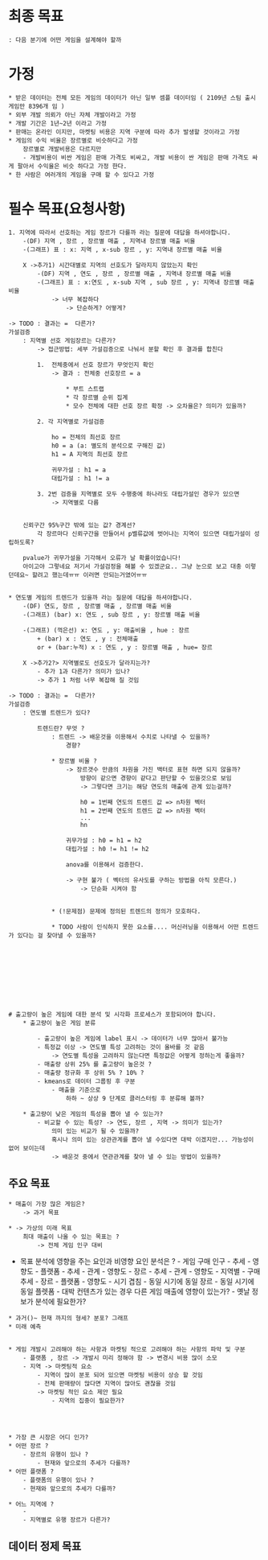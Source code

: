 
# 최종 목표 
    : 다음 분기에 어떤 게임을 설계해야 할까

# 가정
    * 받은 데이터는 전체 모든 게임의 데이터가 아닌 일부 셈플 데이터임 ( 2109년 스팀 출시 게임만 8396개 임 )
    * 외부 개발 의뢰가 아닌 자체 개발이라고 가정
    * 개발 기간은 1년~2년 이라고 가정
    * 판매는 온라인 이지만, 마켓팅 비용은 지역 구분에 따라 추가 발생할 것이라고 가정
    * 게임의 수익 비율은 장르별로 비슷하다고 가정
        장르별로 개발비용은 다르지만
        - 개발비용이 비싼 게임은 판매 가격도 비싸고, 개발 비용이 싼 게임은 판매 가격도 싸게 팔아서 수익율은 비슷 하다고 가정 한다.
    * 한 사람은 여러개의 게임을 구매 할 수 있다고 가정


# 필수 목표(요청사항) 
    1. 지역에 따라서 선호하는 게임 장르가 다를까 라는 질문에 대답을 하셔야합니다.
        -(DF) 지역 , 장르 , 장르별 매출 , 지역내 장르별 매출 비율
        -(그래프) 표 : x: 지역 , x-sub 장르 , y: 지역내 장르별 매출 비율 

        X ->추가1) 시간대별로 지역의 선호도가 달라지지 않았는지 확인
            -(DF) 지역 , 연도 , 장르 , 장르별 매출 , 지역내 장르별 매출 비율
            -(그래프) 표 : x:연도 , x-sub 지역 , sub 장르 , y: 지역내 장르별 매출 비율 
                -> 너무 복잡하다 
                    -> 단순하게? 어떻게?

    -> TODO : 결과는 =  다른가? 
    가설검증 
        : 지역별 선호 게임장르는 다른가?
            -> 접근방법: 세부 가설검증으로 나눠서 분할 확인 후 결과를 합친다

            1.  전체중에서 선호 장르가 무엇인지 확인
                -> 결과 : 전체중 선호장르 = a

                    * 부트 스트랩
                    * 각 장르별 순위 집계
                    * 모수 전체에 대한 선호 장르 확정 -> 오차율은? 의미가 있을까?

            2. 각 지역별로 가설검증

                ho = 전체의 최선호 장르
                h0 = a (a: 별도의 분석으로 구해진 값)
                h1 = A 지역의 최선호 장르

                귀무가설 : h1 = a
                대립가설 : h1 != a

            3. 2번 검증을 지역별로 모두 수행중에 하나라도 대립가설인 경우가 있으면 
                -> 지역별로 다름 


        신뢰구간 95%구간 밖에 있는 값? 경계선?
            각 장르마다 신뢰구간을 만들어서 p벨류값에 벗어나는 지역이 있으면 대립가설이 성립하도록?

        pvalue가 귀무가설을 기각해서 오류가 날 확률이었습니다!
        아이고야 그렇네요 저기서 가설검정을 해볼 수 있겠군요.. 그냥 눈으로 보고 대충 이렇던데요~ 할려고 했는데ㅠㅠ 이러면 안되는거였어ㅠㅠ


    * 연도별 게임의 트렌드가 있을까 라는 질문에 대답을 하셔야합니다.
        -(DF) 연도, 장르 , 장르별 매출 , 장르별 매출 비율 
        -(그래프) (bar) x: 연도 , sub 장르 , y: 장르별 매출 비율

        -(그래프) (꺽은선) x: 연도 , y: 매출비율 , hue : 장르
            + (bar) x : 연도 , y : 전체매출  
            or + (bar:누적) x : 연도 , y : 장르별 매출 , hue= 장르  

        X ->추가2?> 지역별로도 선호도가 달라지는가? 
            - 추가 1과 다른가? 의미가 있나?
            -> 추가 1 처럼 너무 복잡해 질 것임 

    -> TODO : 결과는 =  다른가? 
    가설검증 
        : 연도별 트렌드가 있다?

            트렌드란? 무엇 ? 
                : 트렌드 -> 배운것을 이용해서 수치로 나타낼 수 있을까?
                    경향?
                
                * 장르별 비율 ?
                    -> 장르갯수 만큼의 차원을 가진 백터로 표현 하면 되지 않을까? 
                        방향이 같으면 경향이 같다고 판단할 수 있을것으로 보임
                        -> 그렇다면 크기는 해당 연도의 매출에 관계 있는걸까?

                        h0 = 1번째 연도의 트렌드 값 => n차원 벡터
                        h1 = 2번째 연도의 트렌드 값 => n차원 벡터
                        ...
                        hn 

                    귀무가설 : h0 = h1 = h2
                    대립가설 : h0 != h1 != h2

                    anova를 이용해서 검증한다.

                    -> 구현 불가 ( 벡터의 유사도를 구하는 방법을 아직 모른다.)
                        -> 단순화 시켜야 함


                * (!문제점) 문제에 정의된 트렌드의 정의가 모호하다.

                * TODO 사람이 인식하지 못한 요소를.... 머신러닝을 이용해서 어떤 트렌드가 있다는 걸 찾아낼 수 있을까? 








    

    # 출고량이 높은 게임에 대한 분석 및 시각화 프로세스가 포함되어야 합니다.
        * 출고량이 높은 게임 분류

            - 출고량이 높은 게임에 label 표시 -> 데이터가 너무 많아서 불가능
            - 특정값 이상 -> 연도별 특성 고려하는 것이 올바를 것 같음
                -> 연도별 특성을 고려하지 않는다면 특정값은 어떻게 정하는게 좋을까?
            - 매출량 상위 25% 를 출고량이 높은것 ?
            - 매출량 정규화 후 상위 5% ? 10% ?
            - kmeans로 데이터 그룹핑 후 구분
                - 매출을 기준으로 
                    하하 ~ 상상 9 단계로 클러스터링 후 분류해 볼까?

        * 출고량이 낮은 게임의 특성을 뽑아 낼 수 있는가?
            - 비교할 수 있는 특성? -> 연도, 장르 , 지역 -> 의미가 있는가? 
                의미 있는 비교가 될 수 있을까?
                혹시나 의미 있는 상관관계를 뽑아 낼 수있다면 대박 이겠지만... 가능성이 없어 보이는데
                -> 배운것 중에서 연관관계를 찾아 낼 수 있는 방법이 있을까?



## 주요 목표
    * 매출이 가장 많은 게임은? 
        -> 과거 목표

    * -> 가상의 미래 목표
        최대 매출이 나올 수 있는 목표는 ?
            -> 전체 게임 인구 대비 

   * 목표 분석에 영향을 주는 요인과 비영향 요인 분석은 ?
            - 게임 구매 인구 
                - 추세
                - 영향도
            - 플랫폼 
                - 추세
                - 관계
                - 영향도
            - 장르
                - 추세
                - 관계
                - 영향도
            - 지역별
                - 구매 추세
                - 장르
                - 플랫폼
                - 영향도
            - 시기 겹침
                - 동일 시기에 동일 장르
                - 동일 시기에 동일 플렛폼
            - 대박 컨텐츠가 있는 경우 다른 게임 매출에 영향이 있는가?
            - 옛날 정보가 분석에 필요한가?


    * 과거()~ 현재 까지의 형세? 분포? 그래프
    * 미래 예측


    * 게임 개발시 고려해야 하는 사항과 마켓팅 적으로 고려해야 하는 사항의 파악 및 구분
        - 플랫폼 , 장르 -> 개발시 미리 정해야 함 -> 변경시 비용 많이 소모
        - 지역 -> 마켓팅적 요소 
            - 지역이 많이 분포 되어 있으면 마켓팅 비용이 상승 할 것임
            - 전체 판매량이 많다면 지역이 많아도 괜찮을 것임
            -> 마켓팅 적인 요소 제안 필요
                - 지역의 집중이 필요한가?
         
    


    * 가장 큰 시장은 어디 인가?
    * 어떤 장르 ?
        - 장르의 유행이 있나 ?
            - 현재와 앞으로의 추세가 다를까?
    * 어떤 플랫폼 ?
        - 플랫폼의 유행이 있나 ?
        - 현재와 앞으로의 추세가 다를까?

    * 어느 지역에 ?
        - 
        - 지역별로 유행 장르가 다른가?



## 데이터 정제 목표


